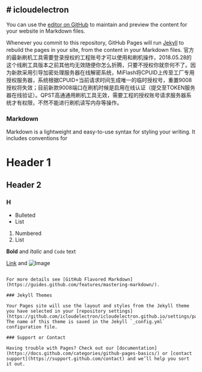 ## # icloudelectron
You can use the [editor on GitHub](https://github.com/icloudelectron/icloudelectron.github.io/edit/main/index.md) to maintain and preview the content for your website in Markdown files.

Whenever you commit to this repository, GitHub Pages will run [Jekyll](https://jekyllrb.com/) to rebuild the pages in your site, from the content in your Markdown files.
官方的最新刷机工具需要登录授权的工程账号才可以使用和刷机操作，2018.05.28的这个线刷工具版本之前其他均无效随便你怎么折腾，只要不授权你就奈何不了。因为新款采用引导加密处理服务器在线解密系统，MiFlash将CPUID上传至工厂专用授权服务器，系统根据CPUID+当前请求时间生成唯一的临时授权号，重置9008授权将失效；目前新款9008端口在刷机时候是启用在线认证（提交至TOKEN服务器在线验证）。QPST高通通用刷机工具无效，需要工程的授权账号请求服务器系统才有权限，不然不能进行刷机读写内存等操作。
### Markdown

Markdown is a lightweight and easy-to-use syntax for styling your writing. It includes conventions for


# Header 1
## Header 2
### H
- Bulleted
- List

1. Numbered
2. List

**Bold** and _Italic_ and `Code` text

[Link](url) and ![Image](src)
```

For more details see [GitHub Flavored Markdown](https://guides.github.com/features/mastering-markdown/).

### Jekyll Themes

Your Pages site will use the layout and styles from the Jekyll theme you have selected in your [repository settings](https://github.com/icloudelectron/icloudelectron.github.io/settings/pages). The name of this theme is saved in the Jekyll `_config.yml` configuration file.

### Support or Contact

Having trouble with Pages? Check out our [documentation](https://docs.github.com/categories/github-pages-basics/) or [contact support](https://support.github.com/contact) and we’ll help you sort it out.
